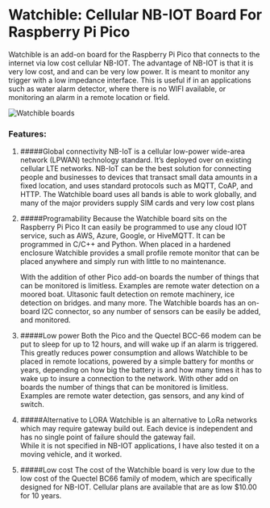 # Watchible: Cellular NB-IOT Board For Raspberry Pi Pico

Watchible is an add-on board for the Raspberry Pi Pico that connects to the internet via low cost cellular 
NB-IOT.  The advantage of NB-IOT is that it is very low cost, and and can be very low power. 
It is meant to monitor any trigger with a low impedance interface. This is useful if in an applications
such as water alarm detector, where there is no WIFI available, or monitoring an alarm in a remote location or field. 

![Watchible boards ](http:./img.png)

### Features:

1. #####Global connectivity
   NB-IoT is a cellular low-power wide-area network (LPWAN) technology standard. It’s deployed over on existing cellular LTE networks.
   NB-IoT can be the best solution for connecting people and businesses to devices that transact small data amounts in a fixed location, and uses standard protocols
   such as MQTT, CoAP, and HTTP. The Watchible board uses all bands is able to work globally, and many of the
   major providers supply SIM cards and very low cost plans

2. #####Programability
   Because the Watchible board sits on the Raspberry Pi Pico It can easily be programmed to use any cloud IOT service, such as AWS, Azure,
   Google, or HiveMQTT. It can be programmed in C/C++ and Python. When placed in a hardened enclosure Watchible provides a
   small profile remote monitor that can be placed anywhere and simply run with little to no maintenance.

   With the addition of other Pico add-on boards the number of things that can be monitored is limitless. Examples are remote water detection on a moored boat.
   Ultasonic fault detection on remote machinery, ice detection on bridges. and many more. The Watchible boards has an on-board I2C connector, so any number 
   of sensors can be easily be added, and monitored. 

3. #####Low power 
   Both the Pico and the Quectel BCC-66 modem can be put to sleep for up to 12 hours, and will wake up if an alarm is triggered.
   This greatly reduces power consumption and allows Watchible to be placed in remote locations, powered by a simple battery for months or
   years, depending on how big the battery is and how many times it has to wake up to insure a connection to the network. With other add on boards the number of things that can be monitored is limitless. Examples are remote water detection,
   gas sensors, and any kind of switch.   

4. #####Alternative to LORA
   Watchible is an alternative to LoRa networks which may require gateway build out. Each device is independent
   and has no single point of failure should the gateway fail.  
   While it is not specified in NB-IOT applications, I have also tested it on a moving vehicle, and it worked.

5. #####Low cost 
   The cost of the Watchible board is very low due to the low cost of the Quectel BC66 family of modem, which are specifically
   designed for NB-IOT. Cellular plans are available that are as low $10.00 for 10 years. 






